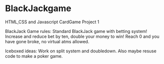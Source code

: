 # BlackJackgame
HTML,CSS and Javascript CardGame Project 1


BlackJack Game rules:
    Standard BlackJack game with betting system! Increase and reduce bet by ten, double your money to win! Reach 0 and you have gone broke, no virtual atms allowed.

Iceboxed ideas: Work on split system and doubledown. Also maybe resuse code to make a poker game.